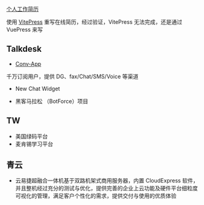 [个人工作简历](https://qinghuani.fun/resume/)


使用 [VitePress](https://vitejs.cn/vitepress/) 重写在线简历，经过验证，VitePress 无法完成，还是通过 VuePress 来写


## Talkdesk

- [Conv-App](https://www.talkdesk.com/cloud-contact-center/omnichannel-engagement/)

千万订阅用户，提供 DG、fax/Chat/SMS/Voice 等渠道
  
- New Chat Widget



- 黑客马拉松 （BotForce）项目

## TW

- 美国绿码平台
- 麦肯锡学习平台

## 青云

- 云易捷超融合一体机基于双路机架式商用服务器，内置 CloudExpress 软件，并且整机经过充分的测试与优化，提供完善的企业上云功能及硬件平台细粒度可视化的管理，满足客户个性化的需求，提供交付与使用的优质体验
 
